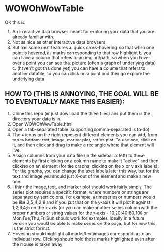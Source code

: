 # WOWOhWowTable

OK this is:
1. An interactive data browser meant for exploring your data that you are already familiar with.
2. Not as nice as other interactive data browsers
3. But has some neat features
  a. quick cross-hovering, so that when one point is hovered, all marks corresponding to that row highlight
  b. you can have a column that refers to an img url/path, so when you hover over a point you can see that picture (often a graph of underlying data)
  c. (haven't got this done yet) you can have a column that refers to another datafile, so you can click on a point and then go explore the underlying data
  
## HOW TO (THIS IS ANNOYING, THE GOAL WILL BE TO EVENTUALLY MAKE THIS EASIER):

1. Clone this repo (or just download the three files) and put them in the directory your data is in.
2. Open WOWOhWowTable.html
3. Open a tab-separated table (supporting comma-separated is to-do)
4. The 4 icons on the right represent different elements you can add, from top to bottom: text, image, marker plot, series plot. To use one, click on it, and then click and drag to make a rectangle where that element will live.
5. Assign columns from your data file (in the sidebar at left) to these elements by first clicking on a column name to make it "active" and then clicking on an element (for the graphs, clicking on the x or y axis labels). For the graphs, you can change the axes labels later this way, but for the text and image you should just X-out of the element and make a new one.
6. I think the image, text, and marker plot should work fairly simply. The series plot requires a specific format, where numbers or strings are separated by semicolons. For example, a timeseries of numbers would be like 3;5;4;2;8 and if you put that on the y-axis it will plot it against 1;2;3;4;5 on the x-axis (or you can make another series column with the proper numbers or string values for the y-axis - 10;20;40;80;100 or Mon;Tue;Thu;Fri;Sun should work for example). Ideally in a future version you would be able to make series on the page, but for now this is the strict format.
7. Hovering should highlight all marks/text/images corresponding to an individual row. Clicking should hold those marks highlighted even after the mouse is taken away

